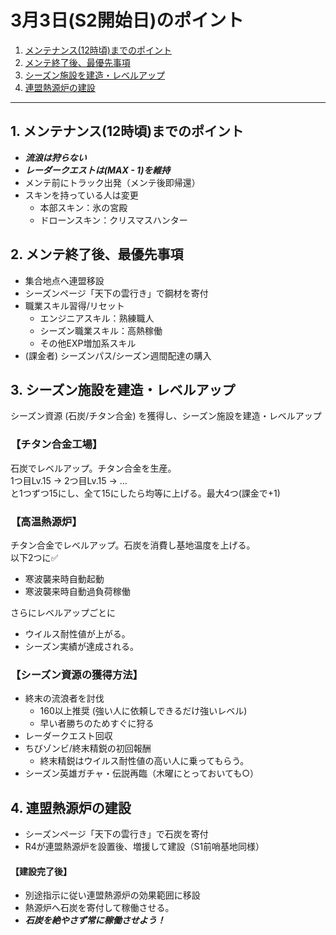 # 3月3日(S2開始日)のポイント

1. [メンテナンス(12時頃)までのポイント](#1-メンテナンス12時頃までのポイント)
2. [メンテ終了後、最優先事項](#2-メンテ終了後最優先事項)
3. [シーズン施設を建造・レベルアップ](#3-シーズン施設を建造レベルアップ)
4. [連盟熱源炉の建設](#4-連盟熱源炉の建設)  

---

## 1. メンテナンス(12時頃)までのポイント
- ***流浪は狩らない***
- ***レーダークエストは(MAX - 1)を維持***
- メンテ前にトラック出発（メンテ後即帰還）
- スキンを持っている人は変更
    - 本部スキン：氷の宮殿
    - ドローンスキン：クリスマスハンター

## 2. メンテ終了後、最優先事項
- 集合地点へ連盟移設
- シーズンページ「天下の雲行き」で鋼材を寄付
- 職業スキル習得/リセット
    - エンジニアスキル：熟練職人
    - シーズン職業スキル：高熱稼働
    - その他EXP増加系スキル
- (課金者) シーズンパス/シーズン週間配達の購入

## 3. シーズン施設を建造・レベルアップ
シーズン資源 (石炭/チタン合金) を獲得し、シーズン施設を建造・レベルアップ  

### 【チタン合金工場】
石炭でレベルアップ。チタン合金を生産。  
 1つ目Lv.15 → 2つ目Lv.15 → …  
と1つずつ15にし、全て15にしたら均等に上げる。最大4つ(課金で+1)  

### 【高温熱源炉】
チタン合金でレベルアップ。石炭を消費し基地温度を上げる。  
以下2つに✅  
- 寒波襲来時自動起動
- 寒波襲来時自動過負荷稼働  

さらにレベルアップごとに  
- ウイルス耐性値が上がる。
- シーズン実績が達成される。

### 【シーズン資源の獲得方法】
- 終末の流浪者を討伐
    - 160以上推奨 (強い人に依頼しできるだけ強いレベル)
    - 早い者勝ちのためすぐに狩る
- レーダークエスト回収
- ちびゾンビ/終末精鋭の初回報酬
    - 終末精鋭はウイルス耐性値の高い人に乗ってもらう。
- シーズン英雄ガチャ・伝説再臨（木曜にとっておいても○）

## 4. 連盟熱源炉の建設
- シーズンページ「天下の雲行き」で石炭を寄付
- R4が連盟熱源炉を設置後、増援して建設（S1前哨基地同様）
#### 【建設完了後】
- 別途指示に従い連盟熱源炉の効果範囲に移設
- 熱源炉へ石炭を寄付して稼働させる。
- ***石炭を絶やさず常に稼働させよう！***

